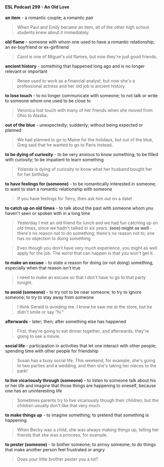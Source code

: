#### ESL Podcast 299 - An Old Love

**an item** - a romantic couple; a romantic pair

> When Paul and Emily became an item, all of the other high school students
knew about it immediately.

**old flame** - someone with whom one used to have a romantic relationship; an
ex-boyfriend or ex-girlfriend

> Carol is one of Miguel's old flames, but now they're just good friends.

**ancient history** - something that happened long ago and is no longer relevant
or important

> Renee used to work as a financial analyst, but now she's a professional actress
and her old job is ancient history.

**to lose touch** - to no longer communicate with someone; to not talk or write to
someone whom one used to be close to

> Veronica lost touch with many of her friends when she moved from Ohio to
Alaska.

**out of the blue** - unexpectedly; suddenly; without being expected or planned

> We had planned to go to Maine for the holidays, but out of the blue, Greg said
that he wanted to go to Paris instead.

**to be dying of curiosity** - to be very anxious to know something; to be filled
with curiosity; to be impatient to learn something

> Yolanda is dying of curiosity to know what her husband bought her for her
birthday.

**to have feelings for (someone)** - to be romantically interested in someone; to
want to start a romantic relationship with someone

> If you have feelings for Terry, then ask him out on a date!

**to catch up on old times** - to talk about the past with someone whom you
haven't seen or spoken with in a long time

> Yesterday I met an old friend for lunch and we had fun catching up on old
times, since we hadn't talked in six years.
**(one) might as well** - there's no reason not to do something; there's no reason
not to; one has no objection to doing something

> Even though you don't have very much experience, you might as well apply for
the job. The worst that can happen is that you won't get it.

**to make an excuse** - to state a reason for doing (or not doing) something,
especially when that reason isn't true

> I need to make an excuse so that I don't have to go to that party tonight.

**to avoid (someone)** - to try not to be near someone; to try to ignore someone;
to try to stay away from someone

> I think Gerald is avoiding me. I know he saw me at the store, but he didn't
smile or say "hi."

**afterwards** - later; then; after something else has happened

> First, they're going to eat dinner together, and afterwards, they're going to see a
movie.

**social life** - participation in activities that let one interact with other people;
spending time with other people for friendship

> Susan has a busy social life. This weekend, for example, she's going to two
parties and a wedding, and then she's taking her nieces to the park!

**to live vicariously through (someone)** - to listen to someone talk about his or
her life and imagine that those things are happening to oneself, because one has
an uninteresting life

> Sometimes parents try to live vicariously though their children, but the children
usually don't like that very much.

**to make things up** - to imagine something; to pretend that something is
happening

> When Becky was a child, she was always making things up, telling her friends
that she was a princess, for example.

**to pester (someone)** - to bother someone; to annoy someone; to do things that
make another person feel frustrated or angry

> Does your little brother pester you a lot?


